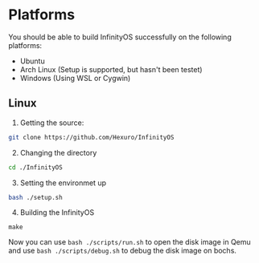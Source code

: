 # Platforms
You should be able to build InfinityOS successfully on the following platforms:
- Ubuntu
- Arch Linux (Setup is supported, but hasn't been testet)
- Windows (Using WSL or Cygwin)

## Linux
1. Getting the source:
```bash
git clone https://github.com/Hexuro/InfinityOS
```
2. Changing the directory
```bash
cd ./InfinityOS
```
3. Setting the environmet up
```bash
bash ./setup.sh
```
4. Building the InfinityOS
```
make
```
Now you can use `bash ./scripts/run.sh` to open the disk image in Qemu and use `bash ./scripts/debug.sh` to debug the disk image on bochs.
